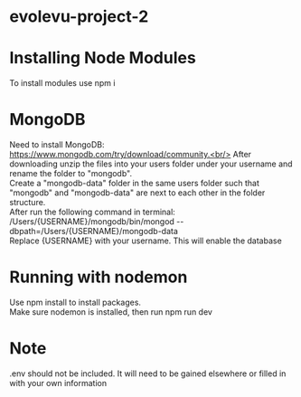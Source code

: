 # evolevu-project-2

# Installing Node Modules
To install modules use npm i<br/>

# MongoDB
Need to install MongoDB: https://www.mongodb.com/try/download/community.<br/>
After downloading unzip the files into your users folder under your username and rename the folder to "mongodb".<br/>
Create a "mongodb-data" folder in the same users folder such that "mongodb" and "mongodb-data" are next to each other in the folder structure.<br/>
After run the following command in terminal: /Users/{USERNAME}/mongodb/bin/mongod --dbpath=/Users/{USERNAME}/mongodb-data<br/>
Replace {USERNAME} with your username. This will enable the database<br/>

# Running with nodemon
Use npm install to install packages.<br/>
Make sure nodemon is installed, then run npm run dev<br/>

# Note
.env should not be included. It will need to be gained elsewhere or filled in with your own information<br/>
